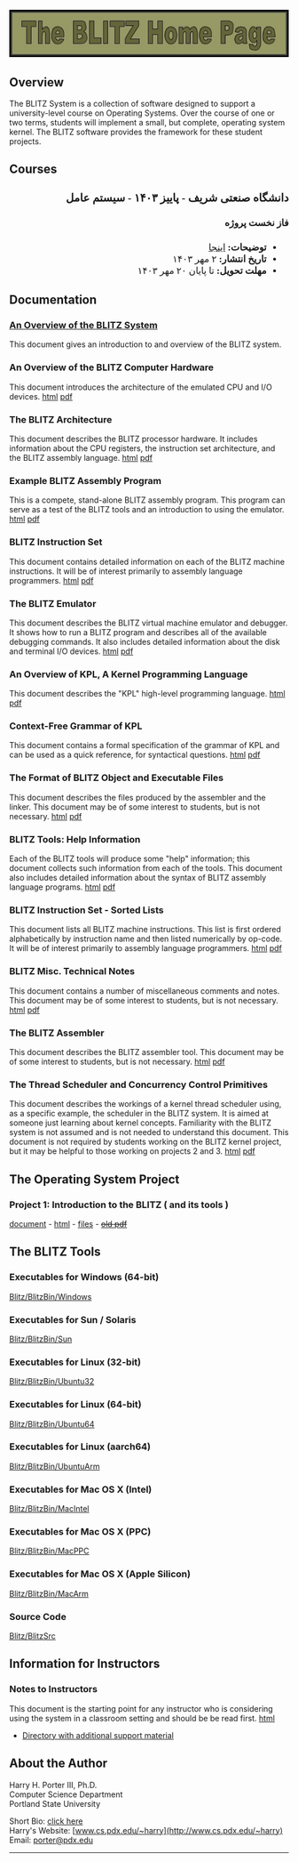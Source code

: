 <style>
@import url('https://fonts.googleapis.com/css2?family=Lateef&display=swap');
</style>


![The BLITZ Home Page - LOGO](logo.jpg)  

## Overview

The BLITZ System is a collection of software designed to support a university-level course on Operating Systems. Over the course of one or two terms, students will implement a small, but complete, operating system kernel. The BLITZ software provides the framework for these student projects.

## Courses

<div dir="rtl" style="font-family: 'Lateef', cursive;font-size:1.2em" markdown="1">


### دانشگاه صنعتی شریف - پاییز ۱۴۰۳ - سیستم عامل
#### فاز نخست پروژه
 - **توضیحات:** [اینجا](questions/1/index.md)
 - **تاریخ انتشار:** ۲ مهر ۱۴۰۳
 - **مهلت تحویل:** تا پایان ۲۰ مهر ۱۴۰۳

</div>

## Documentation

### [An Overview of the BLITZ System](docs/overview)
This document gives an introduction to and overview of the BLITZ system.
  

### An Overview of the BLITZ Computer Hardware  
This document introduces the architecture of the emulated CPU and I/O devices. [html](BlitzDoc/HardwareOverview.htm)  [pdf](BlitzDoc/HardwareOverview.pdf)

### The BLITZ Architecture  
This document describes the BLITZ processor hardware. It includes information about the CPU registers, the instruction set architecture, and the BLITZ assembly language. [html](BlitzDoc/BlitzArchitecture.htm)  [pdf](BlitzDoc/BlitzArchitecture.pdf)  
  

### Example BLITZ Assembly Program  
This is a compete, stand-alone BLITZ assembly program. This program can serve as a test of the BLITZ tools and an introduction to using the emulator. [html](BlitzDoc/ExamplePgm.htm)  [pdf](BlitzDoc/ExamplePgm.pdf)  
  

### BLITZ Instruction Set  
This document contains detailed information on each of the BLITZ machine instructions. It will be of interest primarily to assembly language programmers. [html](BlitzDoc/InstructionSet.htm)  [pdf](BlitzDoc/InstructionSet.pdf)  
  

### The BLITZ Emulator  
This document describes the BLITZ virtual machine emulator and debugger. It shows how to run a BLITZ program and describes all of the available debugging commands. It also includes detailed information about the disk and terminal I/O devices. [html](BlitzDoc/Emulator.htm)  [pdf](BlitzDoc/Emulator.pdf)  
  

### An Overview of KPL, A Kernel Programming Language  
This document describes the "KPL" high-level programming language. [html](BlitzDoc/KPLOverview.htm)  [pdf](BlitzDoc/KPLOverview.pdf) 
  

### Context-Free Grammar of KPL  
This document contains a formal specification of the grammar of KPL and can be used as a quick reference, for syntactical questions. [html](BlitzDoc/Syntax.htm)  [pdf](BlitzDoc/Syntax.pdf)  
  

### The Format of BLITZ Object and Executable Files  
This document describes the files produced by the assembler and the linker. This document may be of some interest to students, but is not necessary. [html](BlitzDoc/ObjectFileFormat.htm)  [pdf](BlitzDoc/ObjectFileFormat.pdf)  
  

### BLITZ Tools: Help Information  
Each of the BLITZ tools will produce some "help" information; this document collects such information from each of the tools. This document also includes detailed information about the syntax of BLITZ assembly language programs. [html](BlitzDoc/HelpDisplays.htm)  [pdf](BlitzDoc/HelpDisplays.pdf) 
  

### BLITZ Instruction Set - Sorted Lists  
This document lists all BLITZ machine instructions. This list is first ordered alphabetically by instruction name and then listed numerically by op-code. It will be of interest primarily to assembly language programmers. [html](BlitzDoc/InstSet-SortedLists.htm)  [pdf](BlitzDoc/InstSet-SortedLists.pdf) 
  

### BLITZ Misc. Technical Notes  
This document contains a number of miscellaneous comments and notes. This document may be of some interest to students, but is not necessary. [html](BlitzDoc/TechnicalNotes.htm)  [pdf](BlitzDoc/TechnicalNotes.pdf)  
  

### The BLITZ Assembler  
This document describes the BLITZ assembler tool. This document may be of some interest to students, but is not necessary. [html](BlitzDoc/BlitzAssembler.htm)  [pdf](BlitzDoc/BlitzAssembler.pdf)  
  

### The Thread Scheduler and Concurrency Control Primitives  
This document describes the workings of a kernel thread scheduler using, as a specific example, the scheduler in the BLITZ system. It is aimed at someone just learning about kernel concepts. Familiarity with the BLITZ system is not assumed and is not needed to understand this document. This document is not required by students working on the BLITZ kernel project, but it may be helpful to those working on projects 2 and 3. [html](BlitzDoc/ThreadScheduler.htm)  [pdf](BlitzDoc/ThreadScheduler.pdf)

## The Operating System Project

### Project 1: Introduction to the BLITZ ( and its tools )
[document](project/1) - [html](OSProject/p1/proj1.htm) - [files](https://github.com/BlitzOSProject/BlitzOSProject.github.io/tree/main/OSProject/p1) - [<s>old pdf</s>](OSProject/p1/proj1.pdf)

## The BLITZ Tools
### Executables for Windows (64-bit)
[Blitz/BlitzBin/Windows](https://github.com/BlitzOSProject/BlitzOSProject.github.io/tree/1403/BlitzBin/Windows)
### Executables for Sun / Solaris
[Blitz/BlitzBin/Sun](https://github.com/BlitzOSProject/BlitzOSProject.github.io/tree/1403/BlitzBin/Sun)
### Executables for Linux (32-bit)
[Blitz/BlitzBin/Ubuntu32](https://github.com/BlitzOSProject/BlitzOSProject.github.io/tree/1403/BlitzBin/Ubuntu32)
### Executables for Linux (64-bit)
[Blitz/BlitzBin/Ubuntu64](https://github.com/BlitzOSProject/BlitzOSProject.github.io/tree/1403/BlitzBin/Ubuntu64)
### Executables for Linux (aarch64)
[Blitz/BlitzBin/UbuntuArm](https://github.com/BlitzOSProject/BlitzOSProject.github.io/tree/1403/BlitzBin/UbuntuArm)
### Executables for Mac OS X (Intel)
[Blitz/BlitzBin/MacIntel](https://github.com/BlitzOSProject/BlitzOSProject.github.io/tree/1403/BlitzBin/MacIntel)
### Executables for Mac OS X (PPC)
[Blitz/BlitzBin/MacPPC](https://github.com/BlitzOSProject/BlitzOSProject.github.io/tree/1403/BlitzBin/MacPPC)
### Executables for Mac OS X (Apple Silicon)
[Blitz/BlitzBin/MacArm](https://github.com/BlitzOSProject/BlitzOSProject.github.io/tree/1403/BlitzBin/MacArm)
### Source Code
[Blitz/BlitzSrc](https://github.com/BlitzOSProject/BlitzOSProject.github.io/tree/1403/BlitzSrc)

## Information for Instructors

### Notes to Instructors  
This document is the starting point for any instructor who is considering using the system in a classroom setting and should be be read first. [html](InstructorInfo/NotesToInstructors.htm)
*   [Directory with additional support material](InstructorInfo)  

## About the Author

Harry H. Porter III, Ph.D.  
Computer Science Department  
Portland State University  
  
Short Bio: [click here](http://web.cecs.pdx.edu/~harry/Blitz/ShortBio.html)  
Harry's Website: [www.cs.pdx.edu/~harry](http://www.cs.pdx.edu/~harry)  
Email: [porter@pdx.edu](mailto:porter@pdx.edu)  
  

- - -
